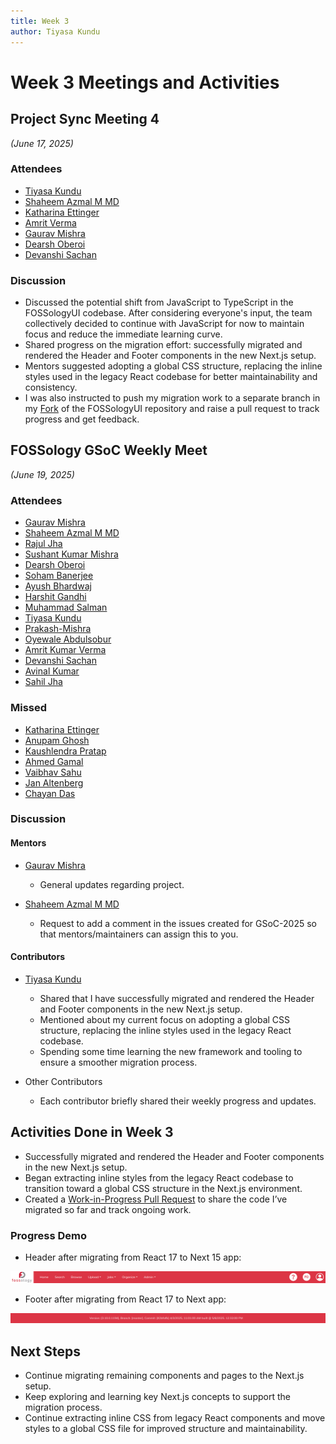 ```yaml
---
title: Week 3
author: Tiyasa Kundu
---
```

<!--
SPDX-License-Identifier: CC-BY-SA-4.0

SPDX-FileCopyrightText: 2025 Tiyasa Kundu <tiyasakundu20@gmail.com>
-->

# Week 3 Meetings and Activities

## Project Sync Meeting 4 

*(June 17, 2025)*

### Attendees 

- [Tiyasa Kundu](https://github.com/tiyasakundu)
- [Shaheem Azmal M MD](https://github.com/shaheemazmalmmd)
- [Katharina Ettinger](https://github.com/EttingerK)
- [Amrit Verma](https://github.com/amritkv)
- [Gaurav Mishra](https://github.com/gmishx)
- [Dearsh Oberoi](https://github.com/deo002)
- [Devanshi Sachan](https://github.com/devxnshi)

### Discussion

- Discussed the potential shift from JavaScript to TypeScript in the FOSSologyUI codebase. After considering everyone's input, the team collectively decided to continue with JavaScript for now to maintain focus and reduce the immediate learning curve.
- Shared progress on the migration effort: successfully migrated and rendered the Header and Footer components in the new Next.js setup.
- Mentors suggested adopting a global CSS structure, replacing the inline styles used in the legacy React codebase for better maintainability and consistency.
- I was also instructed to push my migration work to a separate branch in my [Fork](https://github.com/tiyasakundu/FOSSologyUI) of the FOSSologyUI repository and raise a pull request to track progress and get feedback.

## FOSSology GSoC Weekly Meet

*(June 19, 2025)*

### Attendees

- [Gaurav Mishra](https://github.com/GMishx)
- [Shaheem Azmal M MD](https://github.com/shaheemazmalmmd)
- [Rajul Jha](https://github.com/rajuljha)
- [Sushant Kumar Mishra](https://github.com/its-sushant)
- [Dearsh Oberoi](https://github.com/deo002)
- [Soham Banerjee](https://github.com/soham4abc)
- [Ayush Bhardwaj](https://github.com/hastagAB)
- [Harshit Gandhi](https://github.com/harshitg927)
- [Muhammad Salman](https://github.com/SalmanDeveloperz)
- [Tiyasa Kundu](https://github.com/tiyasakundu)
- [Prakash-Mishra](https://github.com/Prakash-Mishra-9ghz)
- [Oyewale Abdulsobur](https://github.com/smilingprogrammer)
- [Amrit Kumar Verma](https://github.com/amritkv)
- [Devanshi Sachan](https://github.com/devxnshi)
- [Avinal Kumar](https://github.com/avinal)
- [Sahil Jha](https://github.com/sjha2048)


### Missed

- [Katharina Ettinger](https://github.com/EttingerK)
- [Anupam Ghosh](https://github.com/ag4ums)
- [Kaushlendra Pratap](https://github.com/Kaushl2208)
- [Ahmed Gamal](https://github.com/Ahmed-Gamal24)
- [Vaibhav Sahu](https://github.com/Vaibhavsahu2810)
- [Jan Altenberg](https://github.com/JanAltenberg)
- [Chayan Das](https://github.com/ChayanDass)

### Discussion

#### Mentors

- [Gaurav Mishra](https://github.com/GMishx)
  - General updates regarding project.

- [Shaheem Azmal M MD](https://github.com/shaheemazmalmmd)
  - Request to add a comment in the issues created for GSoC-2025 so that mentors/maintainers can assign this to you.

#### Contributors

- [Tiyasa Kundu](https://github.com/tiyasakundu)
  - Shared that I have successfully migrated and rendered the Header and Footer components in the new Next.js setup.
  - Mentioned about my current focus on adopting a global CSS structure, replacing the inline styles used in the legacy React codebase.
  - Spending some time learning the new framework and tooling to ensure a smoother migration process.

- Other Contributors
  - Each contributor briefly shared their weekly progress and updates.


## Activities Done in Week 3

- Successfully migrated and rendered the Header and Footer components in the new Next.js setup.
- Began extracting inline styles from the legacy React codebase to transition toward a global CSS structure in the Next.js environment.
- Created a [Work-in-Progress Pull Request](https://github.com/fossology/FOSSologyUI/pull/315) to share the code I’ve migrated so far and track ongoing work. 

### Progress Demo

- Header after migrating from React 17 to Next 15 app:

![alt text](header.png)

- Footer after migrating from React 17 to Next app:

![alt text](footer.png)

## Next Steps

- Continue migrating remaining components and pages to the Next.js setup.
- Keep exploring and learning key Next.js concepts to support the migration process.
- Continue extracting inline CSS from legacy React components and move styles to a global CSS file for improved structure and maintainability.
